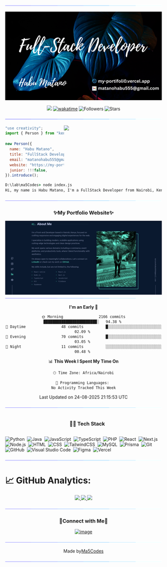 <!--x axis divider-->

![](/assets/images/horizontal-divider-gradient.gif)

<div align="center">
  
![Banner](/assets/images/banner.png)

![](https://komarev.com/ghpvc/?username=ma5Codes) [![wakatime](https://wakatime.com/badge/user/018d889a-4b25-455c-bf64-425c2ee70521.svg)](https://wakatime.com/@018d889a-4b25-455c-bf64-425c2ee70521) ![Followers](https://img.shields.io/github/followers/ma5Codes?label=Followers) ![Stars](https://img.shields.io/github/stars/ma5Codes?label=Stars)

</div>

<!--x axis divider-->

![](/assets/images/horizontal-divider-gradient.gif)

<picture>
<a href="https://github.com/ma5Codes.png" alt="Developer">
<img src="https://images.weserv.nl/?url=https://github.com/ma5Codes.png?v=4&h=310&w=310&fit=cover&mask=circle" align="right" width="315">
</a>
</picture>

```js
"use creativity";
import { Person } from "kenya";

new Person({
  name: "Habu Matano",
  title: "FullStack Developer",
  email: "matanohabu555@gmail.com",
  website: "https://my-portifoli0.vercel.app/",
  junior: !!!false,
}).introduce();
```

```cmd
D:\lab\ma5Codes> node index.js
Hi, my name is Habu Matano, I'm a FullStack Developer from Nairobi, Kenya.
```

<div align="center">

<!--x axis divider-->

![](/assets/images/horizontal-divider-gradient.gif)

<h3 align="center">✨My Portfolio Website✨</h3>

<a href="https://my-portifoli0.vercel.app/" alt="Habu Matano Portfolio">
<img src="/assets/images/portifolio.png" align="right">
</a>

<!--x axis divider-->

![](/assets/images/horizontal-divider-gradient.gif)

<!--START_SECTION:waka-->
**I'm an Early 🐤** 

```text
🌞 Morning                2166 commits        ████████████████████████░   94.38 % 
🌆 Daytime                48 commits          █░░░░░░░░░░░░░░░░░░░░░░░░   02.09 % 
🌃 Evening                70 commits          █░░░░░░░░░░░░░░░░░░░░░░░░   03.05 % 
🌙 Night                  11 commits          ░░░░░░░░░░░░░░░░░░░░░░░░░   00.48 % 
```


📊 **This Week I Spent My Time On** 

```text
🕑︎ Time Zone: Africa/Nairobi

💬 Programming Languages: 
No Activity Tracked This Week
```


 Last Updated on 24-08-2025 21:15:53 UTC
<!--END_SECTION:waka-->

</div>

<!--x axis divider-->

![](/assets/images/horizontal-divider-gradient.gif)

<!--h1 without bottom border-->
<div id="user-content-toc">
  <ul align="center">
    <summary><h3 style="display: inline-block">🧑‍💻 Tech Stack</h3></summary>
  </ul>
</div>

![Python](https://img.shields.io/badge/-Python-333333?style=flat&logo=python)&nbsp;
![Java](https://img.shields.io/badge/-Java-333333?style=flat&logo=Java&logoColor=FFA518)&nbsp;
![JavaScript](https://img.shields.io/badge/-JavaScript-333333?style=flat&logo=javascript)&nbsp;
![TypeScript](https://img.shields.io/badge/-TypeScript-333333?style=flat&logo=typescript)&nbsp;
![PHP](https://img.shields.io/badge/-PHP-333333?style=flat&logo=php)&nbsp;
![React](https://img.shields.io/badge/-React-333333?style=flat&logo=react)&nbsp;
![Next.js](https://img.shields.io/badge/-Next.js-333333?style=flat&logo=next.js)&nbsp;
![Node.js](https://img.shields.io/badge/-Node.js-333333?style=flat&logo=node.js)&nbsp;
![HTML](https://img.shields.io/badge/-HTML-333333?style=flat&logo=HTML5)&nbsp;
![CSS](https://img.shields.io/badge/-CSS-333333?style=flat&logo=CSS3&logoColor=1572B6)&nbsp;
![TailwindCSS](https://img.shields.io/badge/-TailwindCSS-333333?style=flat&logo=tailwind-css)&nbsp;
![MySQL](https://img.shields.io/badge/-MySQL-333333?style=flat&logo=mysql)&nbsp;
![Prisma](https://img.shields.io/badge/-Prisma-333333?style=flat&logo=prisma)&nbsp;
![Git](https://img.shields.io/badge/-Git-333333?style=flat&logo=git)&nbsp;
![GitHub](https://img.shields.io/badge/-GitHub-333333?style=flat&logo=github)&nbsp;
![Visual Studio Code](https://img.shields.io/badge/-Visual%20Studio%20Code-333333?style=flat&logo=visual-studio-code&logoColor=007ACC)&nbsp;
![Figma](https://img.shields.io/badge/-Figma-333333?style=flat&logo=figma)&nbsp;
![Vercel](https://img.shields.io/badge/-Vercel-333333?style=flat&logo=vercel)&nbsp;

<!--x axis divider-->

![](/assets/images/horizontal-divider-gradient.gif)

# 📈 GitHub Analytics:

<p align="center">
<a href="https://github.com/ma5Codes">
  <img height="180em" src="https://github-readme-stats-eight-theta.vercel.app/api?username=ma5Codes&show_icons=true&theme=vue-dark&include_all_commits=true&count_private=true" />
  <img height="180em" src="https://github-readme-stats-eight-theta.vercel.app/api/top-langs/?username=ma5Codes&layout=compact&theme=vue-dark" />
  <img height="180em" src="https://github-readme-streak-stats.herokuapp.com/?user=ma5Codes&theme=vue-dark&hide_border=true"/>
</a>
</p>

<!--x axis divider-->

![](/assets/images/horizontal-divider-gradient.gif)

<!-- Connect with me -->

<h3 align="center">🤝Connect with Me🤝</h3>
<div align="center">

[![image](https://img.shields.io/badge/LinkedIn-0077B5?style=for-the-badge&logo=linkedin&logoColor=white)](https://www.linkedin.com/in/habu-matano/)
</div>

<!--x axis divider-->

<!-- ![](/assets/images/horizontal-divider-gradient.gif) -->

<!-- Support me -->
<!-- <h3 align="center">☕Support Me☕</h3> -->

<div align="center">
  
<!-- [![image](https://img.shields.io/badge/Buy%20me%20a%20coffee-FFDD00?style=for-the-badge&logo=buymeacoffee&logoColor=white)](https://bitlie.derikn.com/buymeacoffee) [![image](https://img.shields.io/badge/ko--fi-F16061?style=for-the-badge&logo=ko-fi&logoColor=white)](https://bitlie.derikn.com/ko-fi) -->

<!--x axis divider-->

<!-- ![](/assets/images/horizontal-divider-gradient.gif) -->

<!-- <picture>
  <source media="(prefers-color-scheme: dark)" srcset="https://raw.githubusercontent.com/ma5Codes/ma5Codes/output/github-snake-dark.svg" />
  <source media="(prefers-color-scheme: light)" srcset="https://raw.githubusercontent.com/ma5Codes/ma5Codes/output/github-snake.svg" />
  <img alt="github-snake" src="https://raw.githubusercontent.com/ma5Codes/ma5Codes/output/github-snake.svg" />
</picture>

x axis divider -->

![](/assets/images/horizontal-divider-gradient.gif)

<div align="center">
    Made by<a href="https://my-portifoli0.vercel.app/" target="_blank">Ma5Codes</a>
</div>

<!--x axis divider-->

![](/assets/images/horizontal-divider-gradient.gif)

